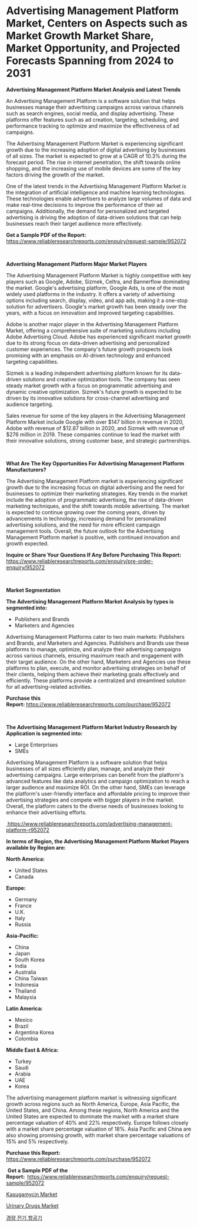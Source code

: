 <p><h1>Advertising Management Platform Market, Centers on Aspects such as Market Growth Market Share, Market Opportunity, and Projected Forecasts Spanning from 2024 to 2031</h1></p><p><strong>Advertising Management Platform Market Analysis and Latest Trends</strong></p>
<p><p>An Advertising Management Platform is a software solution that helps businesses manage their advertising campaigns across various channels such as search engines, social media, and display advertising. These platforms offer features such as ad creation, targeting, scheduling, and performance tracking to optimize and maximize the effectiveness of ad campaigns.</p><p>The Advertising Management Platform Market is experiencing significant growth due to the increasing adoption of digital advertising by businesses of all sizes. The market is expected to grow at a CAGR of 10.3% during the forecast period. The rise in internet penetration, the shift towards online shopping, and the increasing use of mobile devices are some of the key factors driving the growth of the market.</p><p>One of the latest trends in the Advertising Management Platform Market is the integration of artificial intelligence and machine learning technologies. These technologies enable advertisers to analyze large volumes of data and make real-time decisions to improve the performance of their ad campaigns. Additionally, the demand for personalized and targeted advertising is driving the adoption of data-driven solutions that can help businesses reach their target audience more effectively.</p></p>
<p><strong>Get a Sample PDF of the Report:&nbsp;</strong> <a href="https://www.reliableresearchreports.com/enquiry/request-sample/952072">https://www.reliableresearchreports.com/enquiry/request-sample/952072</a></p>
<p>&nbsp;</p>
<p><strong>Advertising Management Platform Major Market Players</strong></p>
<p><p>The Advertising Management Platform Market is highly competitive with key players such as Google, Adobe, Sizmek, Celtra, and Bannerflow dominating the market. Google's advertising platform, Google Ads, is one of the most widely used platforms in the industry. It offers a variety of advertising options including search, display, video, and app ads, making it a one-stop solution for advertisers. Google's market growth has been steady over the years, with a focus on innovation and improved targeting capabilities.</p><p>Adobe is another major player in the Advertising Management Platform Market, offering a comprehensive suite of marketing solutions including Adobe Advertising Cloud. Adobe has experienced significant market growth due to its strong focus on data-driven advertising and personalized customer experiences. The company's future growth prospects look promising with an emphasis on AI-driven technology and enhanced targeting capabilities.</p><p>Sizmek is a leading independent advertising platform known for its data-driven solutions and creative optimization tools. The company has seen steady market growth with a focus on programmatic advertising and dynamic creative optimization. Sizmek's future growth is expected to be driven by its innovative solutions for cross-channel advertising and audience targeting.</p><p>Sales revenue for some of the key players in the Advertising Management Platform Market include Google with over $147 billion in revenue in 2020, Adobe with revenue of $12.87 billion in 2020, and Sizmek with revenue of $276 million in 2019. These companies continue to lead the market with their innovative solutions, strong customer base, and strategic partnerships.</p></p>
<p>&nbsp;</p>
<p><strong>What Are The Key Opportunities For Advertising Management Platform Manufacturers?</strong></p>
<p><p>The Advertising Management Platform market is experiencing significant growth due to the increasing focus on digital advertising and the need for businesses to optimize their marketing strategies. Key trends in the market include the adoption of programmatic advertising, the rise of data-driven marketing techniques, and the shift towards mobile advertising. The market is expected to continue growing over the coming years, driven by advancements in technology, increasing demand for personalized advertising solutions, and the need for more efficient campaign management tools. Overall, the future outlook for the Advertising Management Platform market is positive, with continued innovation and growth expected.</p></p>
<p><strong>Inquire or Share Your Questions If Any Before Purchasing This Report:</strong> <a href="https://www.reliableresearchreports.com/enquiry/pre-order-enquiry/952072">https://www.reliableresearchreports.com/enquiry/pre-order-enquiry/952072</a></p>
<p>&nbsp;</p>
<p><strong>Market Segmentation</strong></p>
<p><strong>The Advertising Management Platform Market Analysis by types is segmented into:</strong></p>
<p><ul><li>Publishers and Brands</li><li>Marketers and Agencies</li></ul></p>
<p><p>Advertising Management Platforms cater to two main markets: Publishers and Brands, and Marketers and Agencies. Publishers and Brands use these platforms to manage, optimize, and analyze their advertising campaigns across various channels, ensuring maximum reach and engagement with their target audience. On the other hand, Marketers and Agencies use these platforms to plan, execute, and monitor advertising strategies on behalf of their clients, helping them achieve their marketing goals effectively and efficiently. These platforms provide a centralized and streamlined solution for all advertising-related activities.</p></p>
<p><strong>Purchase this Report:&nbsp;</strong><a href="https://www.reliableresearchreports.com/purchase/952072">https://www.reliableresearchreports.com/purchase/952072</a></p>
<p>&nbsp;</p>
<p><strong>The Advertising Management Platform Market Industry Research by Application is segmented into:</strong></p>
<p><ul><li>Large Enterprises</li><li>SMEs</li></ul></p>
<p><p>Advertising Management Platform is a software solution that helps businesses of all sizes efficiently plan, manage, and analyze their advertising campaigns. Large enterprises can benefit from the platform's advanced features like data analytics and campaign optimization to reach a larger audience and maximize ROI. On the other hand, SMEs can leverage the platform's user-friendly interface and affordable pricing to improve their advertising strategies and compete with bigger players in the market. Overall, the platform caters to the diverse needs of businesses looking to enhance their advertising efforts.</p></p>
<p><a href="https://www.reliableresearchreports.com/advertising-management-platform-r952072">&nbsp;https://www.reliableresearchreports.com/advertising-management-platform-r952072</a></p>
<p><strong>In terms of Region, the Advertising Management Platform Market Players available by Region are:</strong></p>
<p>
    <p> <strong> North America: </strong>
        <ul>
            <li>United States</li>
            <li>Canada</li>
        </ul>
        </p> 
    <p> <strong> Europe: </strong>
        <ul>
            <li>Germany</li>
            <li>France</li>
            <li>U.K.</li>
            <li>Italy</li>
            <li>Russia</li>
        </ul>
        </p> 
    <p> <strong> Asia-Pacific: </strong>
        <ul>
            <li>China</li>
            <li>Japan</li>
            <li>South Korea</li>
            <li>India</li>
            <li>Australia</li>
            <li>China Taiwan</li>
            <li>Indonesia</li>
            <li>Thailand</li>
            <li>Malaysia</li>
        </ul>
        </p> 
    <p> <strong> Latin America: </strong>
        <ul>
            <li>Mexico</li>
            <li>Brazil</li>
            <li>Argentina Korea</li>
            <li>Colombia</li>
        </ul>
        </p> 
    <p> <strong> Middle East & Africa: </strong>
        <ul>
            <li>Turkey</li>
            <li>Saudi</li>
            <li>Arabia</li>
            <li>UAE</li>
            <li>Korea</li>
        </ul>
    </p>
    </p>
<p><p>The advertising management platform market is witnessing significant growth across regions such as North America, Europe, Asia Pacific, the United States, and China. Among these regions, North America and the United States are expected to dominate the market with a market share percentage valuation of 40% and 22% respectively. Europe follows closely with a market share percentage valuation of 18%. Asia Pacific and China are also showing promising growth, with market share percentage valuations of 15% and 5% respectively.</p></p>
<p><strong>Purchase this Report: </strong><a href="https://www.reliableresearchreports.com/purchase/952072">https://www.reliableresearchreports.com/purchase/952072</a></p>
<p>&nbsp;<strong>Get a Sample PDF of the Report:&nbsp;&nbsp;</strong><a href="https://www.reliableresearchreports.com/enquiry/request-sample/952072">https://www.reliableresearchreports.com/enquiry/request-sample/952072</a></p>
<p><strong></strong></p>
<p><p><a href="https://www.linkedin.com/pulse/kasugamycin-market-size-reveals-best-marketing-channels-global-6pcie?trackingId=p%2FgpZrIYDGPzVqZW%2BehlLg%3D%3D">Kasugamycin Market</a></p><p><a href="https://www.linkedin.com/pulse/urinary-drugs-market-furnishes-information-share-trends-growth-0wcpe?trackingId=%2B7V21vrbgxeN2ASamfYQkA%3D%3D">Urinary Drugs Market</a></p><p><a href="https://github.com/laholand/Market-Research-Report-List-3/blob/main/315694551251.md">경량 전기 항공기</a></p></p>